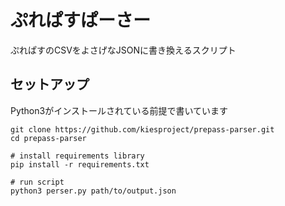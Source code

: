 # ぷれぱすぱーさー

ぷれぱすのCSVをよさげなJSONに書き換えるスクリプト

## セットアップ
Python3がインストールされている前提で書いています

    git clone https://github.com/kiesproject/prepass-parser.git
    cd prepass-parser

    # install requirements library
    pip install -r requirements.txt

    # run script
    python3 perser.py path/to/output.json
